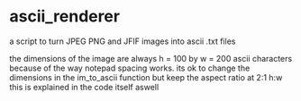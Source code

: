 # ascii_renderer
a script to turn JPEG PNG and JFIF images into ascii .txt files

the dimensions of the image are always h = 100 by w = 200 ascii characters because of the way notepad spacing works. 
its ok to change the dimensions in the im_to_ascii function but keep the aspect ratio at 2:1 h:w this is explained in the code itself aswell
